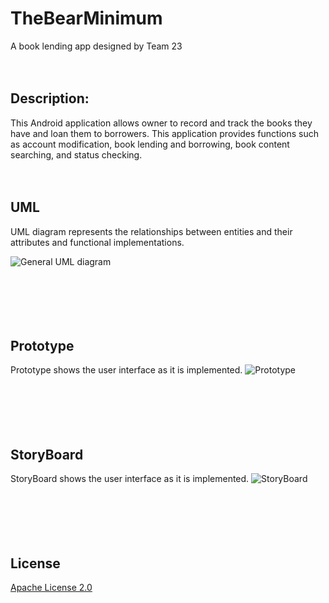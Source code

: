 # TheBearMinimum
A book lending app designed by Team 23<br /><br /><br />




## **Description**:

This Android application allows owner to record and track the books they have and loan them to borrowers. This application provides functions such as account modification, 
book lending and borrowing, book content searching, and status checking. <br /><br /><br />



## **UML**


UML diagram represents the relationships between entities and their attributes and functional implementations.

![General UML diagram](https://user-images.githubusercontent.com/58434423/98071801-c43cb900-1e21-11eb-946f-3a2d8d95da5c.png)
<br /><br /><br /><br /><br /><br />

## **Prototype**



Prototype shows the user interface as it is implemented.
![Prototype](https://user-images.githubusercontent.com/59704757/100560338-c18f8100-3272-11eb-9eb3-9bf32d837450.png)
<br /><br /><br /><br /><br /><br />

## **StoryBoard**



StoryBoard shows the user interface as it is implemented.
![StoryBoard](https://user-images.githubusercontent.com/59704757/100560330-b50b2880-3272-11eb-9419-eec70b10cc9c.png)
<br /><br /><br /><br /><br /><br />


## License

[Apache License 2.0](https://choosealicense.com/licenses/apache-2.0/)
<br /><br /><br /><br /><br /><br />





